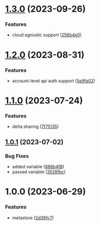# [1.3.0](https://github.com/data-platform-hq/terraform-databricks-metastore/compare/v1.2.0...v1.3.0) (2023-09-26)


### Features

* cloud agnostic support ([256b4e0](https://github.com/data-platform-hq/terraform-databricks-metastore/commit/256b4e0ce2683fa82b84a33fd2197106741f4102))

# [1.2.0](https://github.com/data-platform-hq/terraform-databricks-metastore/compare/v1.1.0...v1.2.0) (2023-08-31)


### Features

* account-level api auth support ([5e9fa02](https://github.com/data-platform-hq/terraform-databricks-metastore/commit/5e9fa02a1783bf983309bd972dc91bbbc31a4c21))

# [1.1.0](https://github.com/data-platform-hq/terraform-databricks-metastore/compare/v1.0.1...v1.1.0) (2023-07-24)


### Features

* delta sharing ([7f75135](https://github.com/data-platform-hq/terraform-databricks-metastore/commit/7f751352b8a86b62ef81436e4914c30b44acf31a))

## [1.0.1](https://github.com/data-platform-hq/terraform-databricks-metastore/compare/v1.0.0...v1.0.1) (2023-07-02)


### Bug Fixes

* added variable ([888b4f8](https://github.com/data-platform-hq/terraform-databricks-metastore/commit/888b4f815638eb9dd7e355950680356f81c9b03e))
* passed variable ([3526fbc](https://github.com/data-platform-hq/terraform-databricks-metastore/commit/3526fbc1267b5011cd637ba574945347db2afbf4))

# 1.0.0 (2023-06-29)


### Features

* metastore ([2d36fc7](https://github.com/data-platform-hq/terraform-databricks-metastore/commit/2d36fc7ea188a831dcafd106e3c289066df590a3))
